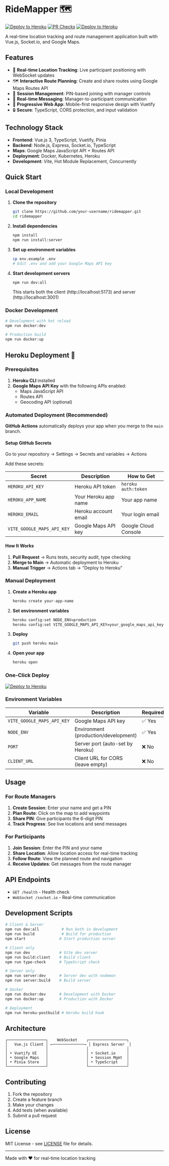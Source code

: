 # RideMapper 🗺️

[![Deploy to Heroku](https://github.com/your-username/ridemapper/actions/workflows/deploy.yml/badge.svg)](https://github.com/your-username/ridemapper/actions/workflows/deploy.yml)
[![PR Checks](https://github.com/your-username/ridemapper/actions/workflows/pr-check.yml/badge.svg)](https://github.com/your-username/ridemapper/actions/workflows/pr-check.yml)
[![Deploy to Heroku](https://www.herokucdn.com/deploy/button.svg)](https://heroku.com/deploy?template=https://github.com/your-username/ridemapper)

A real-time location tracking and route management application built with Vue.js, Socket.io, and Google Maps.

## Features

- 📍 **Real-time Location Tracking**: Live participant positioning with WebSocket updates
- 🗺️ **Interactive Route Planning**: Create and share routes using Google Maps Routes API
- 👥 **Session Management**: PIN-based joining with manager controls
- 💬 **Real-time Messaging**: Manager-to-participant communication
- 📱 **Progressive Web App**: Mobile-first responsive design with Vuetify
- 🔒 **Secure**: TypeScript, CORS protection, and input validation

## Technology Stack

- **Frontend**: Vue.js 3, TypeScript, Vuetify, Pinia
- **Backend**: Node.js, Express, Socket.io, TypeScript
- **Maps**: Google Maps JavaScript API + Routes API
- **Deployment**: Docker, Kubernetes, Heroku
- **Development**: Vite, Hot Module Replacement, Concurrently

## Quick Start

### Local Development

1. **Clone the repository**
   ```bash
   git clone https://github.com/your-username/ridemapper.git
   cd ridemapper
   ```

2. **Install dependencies**
   ```bash
   npm install
   npm run install:server
   ```

3. **Set up environment variables**
   ```bash
   cp env.example .env
   # Edit .env and add your Google Maps API key
   ```

4. **Start development servers**
   ```bash
   npm run dev:all
   ```

   This starts both the client (http://localhost:5173) and server (http://localhost:3001)

### Docker Development

```bash
# Development with hot reload
npm run docker:dev

# Production build
npm run docker:up
```

## Heroku Deployment 🚀

### Prerequisites

1. **Heroku CLI** installed
2. **Google Maps API Key** with the following APIs enabled:
   - Maps JavaScript API
   - Routes API
   - Geocoding API (optional)

### Automated Deployment (Recommended)

**GitHub Actions** automatically deploys your app when you merge to the `main` branch.

#### Setup GitHub Secrets

Go to your repository → Settings → Secrets and variables → Actions

Add these secrets:

| Secret | Description | How to Get |
|--------|-------------|------------|
| `HEROKU_API_KEY` | Heroku API token | `heroku auth:token` |
| `HEROKU_APP_NAME` | Your Heroku app name | Your app name |
| `HEROKU_EMAIL` | Heroku account email | Your login email |
| `VITE_GOOGLE_MAPS_API_KEY` | Google Maps API key | Google Cloud Console |

#### How It Works

1. **Pull Request** → Runs tests, security audit, type checking
2. **Merge to Main** → Automatic deployment to Heroku
3. **Manual Trigger** → Actions tab → "Deploy to Heroku"

### Manual Deployment

1. **Create a Heroku app**
   ```bash
   heroku create your-app-name
   ```

2. **Set environment variables**
   ```bash
   heroku config:set NODE_ENV=production
   heroku config:set VITE_GOOGLE_MAPS_API_KEY=your_google_maps_api_key
   ```

3. **Deploy**
   ```bash
   git push heroku main
   ```

4. **Open your app**
   ```bash
   heroku open
   ```

### One-Click Deploy

[![Deploy to Heroku](https://www.herokucdn.com/deploy/button.svg)](https://heroku.com/deploy?template=https://github.com/your-username/ridemapper)

### Environment Variables

| Variable | Description | Required |
|----------|-------------|----------|
| `VITE_GOOGLE_MAPS_API_KEY` | Google Maps API key | ✅ Yes |
| `NODE_ENV` | Environment (production/development) | ✅ Yes |
| `PORT` | Server port (auto-set by Heroku) | ❌ No |
| `CLIENT_URL` | Client URL for CORS (leave empty) | ❌ No |

## Usage

### For Route Managers

1. **Create Session**: Enter your name and get a PIN
2. **Plan Route**: Click on the map to add waypoints
3. **Share PIN**: Give participants the 6-digit PIN
4. **Track Progress**: See live locations and send messages

### For Participants

1. **Join Session**: Enter the PIN and your name
2. **Share Location**: Allow location access for real-time tracking
3. **Follow Route**: View the planned route and navigation
4. **Receive Updates**: Get messages from the route manager

## API Endpoints

- `GET /health` - Health check
- `WebSocket /socket.io` - Real-time communication

## Development Scripts

```bash
# Client & Server
npm run dev:all          # Run both in development
npm run build            # Build for production
npm start               # Start production server

# Client only
npm run dev             # Vite dev server
npm run build:client    # Build client
npm run type-check      # TypeScript check

# Server only
npm run server:dev      # Server dev with nodemon
npm run server:build    # Build server

# Docker
npm run docker:dev      # Development with Docker
npm run docker:up       # Production with Docker

# Deployment
npm run heroku-postbuild # Heroku build hook
```

## Architecture

```
┌─────────────────┐    WebSocket    ┌─────────────────┐
│   Vue.js Client │ ←──────────────→ │ Express Server  │
│                 │                 │                 │
│ • Vuetify UI    │                 │ • Socket.io     │
│ • Google Maps   │                 │ • Session Mgmt  │
│ • Pinia Store   │                 │ • TypeScript    │
└─────────────────┘                 └─────────────────┘
```

## Contributing

1. Fork the repository
2. Create a feature branch
3. Make your changes
4. Add tests (when available)
5. Submit a pull request

## License

MIT License - see [LICENSE](LICENSE) file for details.

---

Made with ❤️ for real-time location tracking
